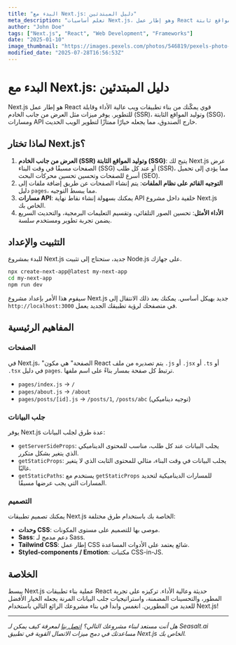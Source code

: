 ```yaml
---
title: "البدء مع Next.js: دليل المبتدئين"
meta_description: "تعلم أساسيات Next.js، وهو إطار عمل React لبناء تطبيقات ويب جاهزة للإنتاج مع عرض من جانب الخادم وتوليد مواقع ثابتة."
author: "John Doe"
tags: ["Next.js", "React", "Web Development", "Frameworks"]
date: "2025-01-10"
image_thumbnail: "https://images.pexels.com/photos/546819/pexels-photo-546819.jpeg?auto=compress&cs=tinysrgb&w=800"
modified_date: "2025-07-28T16:56:53Z"
---
```


# البدء مع Next.js: دليل المبتدئين

Next.js هو إطار عمل React قوي يمكّنك من بناء تطبيقات ويب عالية الأداء وقابلة للتطوير. يوفر ميزات مثل العرض من جانب الخادم (SSR)، وتوليد المواقع الثابتة (SSG)، ومسارات API خارج الصندوق، مما يجعله خيارًا ممتازًا لتطوير الويب الحديث.

## لماذا تختار Next.js؟

1.  **العرض من جانب الخادم (SSR) وتوليد المواقع الثابتة (SSG)**: يتيح لك Next.js عرض الصفحات مسبقًا في وقت البناء (SSG) أو عند كل طلب (SSR)، مما يؤدي إلى تحميل أسرع للصفحات وتحسين تحسين محركات البحث (SEO).
2.  **التوجيه القائم على نظام الملفات**: يتم إنشاء الصفحات عن طريق إضافة ملفات إلى دليل `pages`، مما يبسط التوجيه.
3.  **مسارات API**: يمكنك بسهولة إنشاء نقاط نهاية API خلفية داخل مشروع Next.js الخاص بك.
4.  **الأداء الأمثل**: تحسين الصور التلقائي، وتقسيم التعليمات البرمجية، والتحديث السريع يضمن تجربة تطوير ومستخدم سلسة.

## التثبيت والإعداد

للبدء بمشروع Next.js جديد، ستحتاج إلى تثبيت Node.js على جهازك.

```bash
npx create-next-app@latest my-next-app
cd my-next-app
npm run dev
```

سيقوم هذا الأمر بإعداد مشروع Next.js جديد بهيكل أساسي. يمكنك بعد ذلك الانتقال إلى `http://localhost:3000` في متصفحك لرؤية تطبيقك الجديد يعمل.

## المفاهيم الرئيسية

### الصفحات

في Next.js، "الصفحة" هي مكون React يتم تصديره من ملف `.js` أو `.jsx` أو `.ts` أو `.tsx` في دليل `pages`. ترتبط كل صفحة بمسار بناءً على اسم ملفها.

-   `pages/index.js` -> `/`
-   `pages/about.js` -> `/about`
-   `pages/posts/[id].js` -> `/posts/1`, `/posts/abc` (توجيه ديناميكي)

### جلب البيانات

يوفر Next.js عدة طرق لجلب البيانات:

-   `getServerSideProps`: يجلب البيانات عند كل طلب، مناسب للمحتوى الديناميكي الذي يتغير بشكل متكرر.
-   `getStaticProps`: يجلب البيانات في وقت البناء، مثالي للمحتوى الثابت الذي لا يتغير غالبًا.
-   `getStaticPaths`: يستخدم مع `getStaticProps` للمسارات الديناميكية لتحديد المسارات التي يجب عرضها مسبقًا.

### التصميم

يمكنك تصميم تطبيقات Next.js الخاصة بك باستخدام طرق مختلفة:

-   **وحدات CSS**: موصى بها للتصميم على مستوى المكونات.
-   **Sass**: دعم مدمج لـ Sass.
-   **Tailwind CSS**: إطار عمل CSS شائع يعتمد على الأدوات المساعدة.
-   **Styled-components / Emotion**: مكتبات CSS-in-JS.

## الخلاصة

يبسط Next.js عملية بناء تطبيقات React حديثة وعالية الأداء. تركيزه على تجربة المطور، والتحسينات المضمنة، واستراتيجيات جلب البيانات المرنة يجعله الخيار الأفضل للعديد من المطورين. انغمس وابدأ في بناء مشروعك الرائع التالي باستخدام Next.js!

---

*هل أنت مستعد لبناء مشروعك التالي؟ [اتصل بنا](/#demo) لمعرفة كيف يمكن لـ Seasalt.ai مساعدتك في دمج ميزات الاتصال القوية في تطبيق Next.js الخاص بك.*
